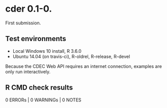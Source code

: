 # cder 0.1-0.

First submission.

## Test environments

* Local Windows 10 install, R 3.6.0
* Ubuntu 14.04 (on travis-ci), R-oldrel, R-release, R-devel

Because the CDEC Web API requires an internet connection, examples 
are only run interactively. 

## R CMD check results

0 ERRORs | 0 WARNINGs | 0 NOTES
